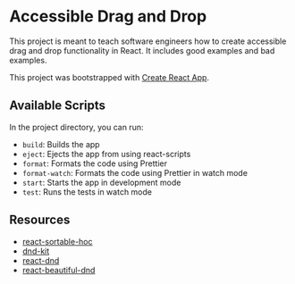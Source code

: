 # Accessible Drag and Drop

This project is meant to teach software engineers how to create accessible drag and drop functionality in React. It includes good examples and bad examples.

This project was bootstrapped with [Create React App](https://github.com/facebook/create-react-app).

## Available Scripts

In the project directory, you can run:

- `build`: Builds the app
- `eject`: Ejects the app from using react-scripts
- `format`: Formats the code using Prettier
- `format-watch`: Formats the code using Prettier in watch mode
- `start`: Starts the app in development mode
- `test`: Runs the tests in watch mode

## Resources

- [react-sortable-hoc](https://github.com/clauderic/react-sortable-hoc)
- [dnd-kit](https://github.com/clauderic/dnd-kit)
- [react-dnd](https://github.com/react-dnd/react-dnd/)
- [react-beautiful-dnd](https://github.com/atlassian/react-beautiful-dnd)
